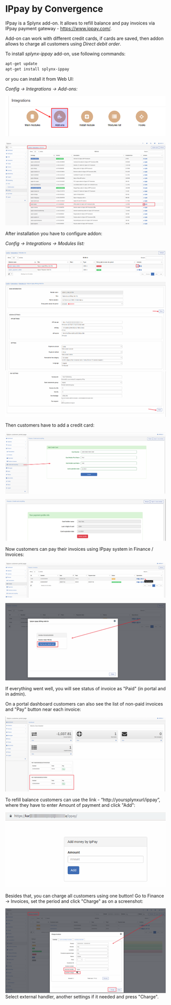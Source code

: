 IPpay by Convergence
==================

IPpay is a Splynx add-on. It allows to refill balance and pay invoices via IPpay payment gateway - https://www.ippay.com/.

Add-on can work with different credit cards, if cards are saved, then addon allows to charge all customers using *Direct debit order*.

To install *splynx-ippay* add-on, use following commands:


```bash
apt-get update
apt-get install splynx-ippay
```
or you can install it from Web UI:

*Config → Integrations → Add-ons:*

![1.png](1.png)

![2.png](install.png)


After installation you have to configure addon:

*Config → Integrations → Modules list:*

![4.png](edit_module.png)

![5.png](settings.png)
![6.png](settings1.png)

Then customers have to add a credit card:

![7.png](portal_add_card.png)

![8.png](portal_add_card1.png)

Now customers can pay their invoices using IPpay system in Finance / Invoices:

![9.png](portal_pay_invoice.png)

![10.png](portal_pay_invoice_2.png)

If everything went well, you will see status of invoice as "Paid" (in portal and in admin).

On a portal dashboard customers can also see the list of non-paid invoices and "Pay" button near each invoice:

![13.png](portal_widget.png)

To refill balance customers can use the link - “http://yoursplynxurl/ippay”, where they have to enter Amount of payment and click "Add":

![14.png](url_ippay.png)

Besides that, you can charge all customers using one button! Go to Finance → Invoices, set the period and click "Charge" as on a screenshot:

![16.png](charge_invoices.png)
Select external handler, another settings if it needed and press "Charge".

